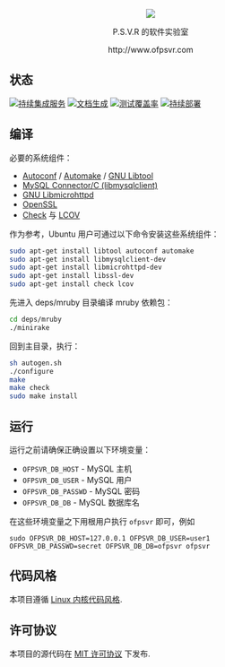 <p align="center"><img src="https://raw.githubusercontent.com/pmq20/ofpsvr/master/public/img/index.png" /></p>

<p align="center">P.S.V.R 的软件实验室</p>

<p align="center">http://www.ofpsvr.com</p>
 
## 状态

[![持续集成服务](https://travis-ci.org/pmq20/ofpsvr.svg?branch=master)](https://travis-ci.org/pmq20/ofpsvr)
[![文档生成](https://readthedocs.org/projects/ofpsvr/badge/?version=latest)](ofpsvr.readthedocs.org)
[![测试覆盖率](https://coveralls.io/repos/pmq20/ofpsvr/badge.png)](https://coveralls.io/r/pmq20/ofpsvr)
[![持续部署](https://heroku-deployment-badges.herokuapp.com/?app=ofpsvr)](http://www.ofpsvr.com/)

## 编译

必要的系统组件：

* [Autoconf](http://www.gnu.org/software/autoconf/autoconf.html) / [Automake](http://www.gnu.org/software/automake/) / [GNU Libtool](http://www.gnu.org/software/libtool/)
* [MySQL Connector/C (libmysqlclient)](https://dev.mysql.com/downloads/connector/c)
* [GNU Libmicrohttpd](https://www.gnu.org/software/libmicrohttpd/)
* [OpenSSL](https://www.openssl.org/)
* [Check](http://check.sourceforge.net/) 与 [LCOV](http://ltp.sourceforge.net/coverage/lcov.php)

作为参考，Ubuntu 用户可通过以下命令安装这些系统组件：

```sh
sudo apt-get install libtool autoconf automake
sudo apt-get install libmysqlclient-dev
sudo apt-get install libmicrohttpd-dev
sudo apt-get install libssl-dev
sudo apt-get install check lcov
```

先进入 deps/mruby 目录编译 mruby 依赖包：

```sh
cd deps/mruby
./minirake
```

回到主目录，执行：

```sh
sh autogen.sh
./configure
make
make check
sudo make install
```

## 运行

运行之前请确保正确设置以下环境变量：
 
* `OFPSVR_DB_HOST`   - MySQL 主机
* `OFPSVR_DB_USER`   - MySQL 用户
* `OFPSVR_DB_PASSWD` - MySQL 密码
* `OFPSVR_DB_DB`     - MySQL 数据库名

在这些环境变量之下用根用户执行 `ofpsvr` 即可，例如

    sudo OFPSVR_DB_HOST=127.0.0.1 OFPSVR_DB_USER=user1 OFPSVR_DB_PASSWD=secret OFPSVR_DB_DB=ofpsvr ofpsvr

## 代码风格

本项目遵循 [Linux 内核代码风格](https://www.kernel.org/doc/Documentation/CodingStyle).

## 许可协议

本项目的源代码在 [MIT 许可协议](https://raw.githubusercontent.com/pmq20/ofpsvr/master/LICENSE) 下发布.
